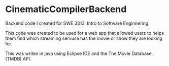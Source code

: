 # CinematicCompilerBackend

Backend code I created for SWE 3313: Intro to Software Enginnering.

This code was created to be used for a web app that allowed users to helps them find which streaming servuse has the movie or show they are looking for.

This was writen in java using Eclipse IDE and the The Movie Database (TMDB) API. 
